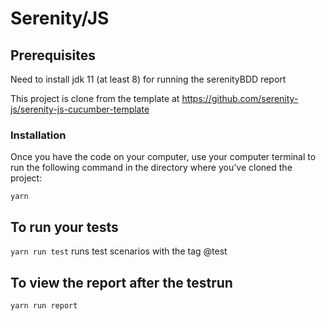 # Serenity/JS 

## Prerequisites

Need to install jdk 11 (at least 8) for running the serenityBDD report

This project is clone from the template at 
https://github.com/serenity-js/serenity-js-cucumber-template


### Installation

Once you have the code on your computer, use your computer terminal to run the following command in the directory where you've cloned the project:
```
yarn
```
## To run your tests
`yarn run test` runs test scenarios with the tag @test 

## To view the report after the testrun
`yarn run report`

